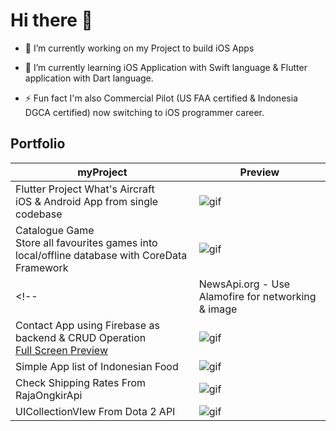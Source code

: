# Hi there 👋


- 🔭 I’m currently working on my Project to build iOS Apps 

- 🌱 I’m currently learning iOS Application with Swift language  & Flutter application with Dart language.

- ⚡ Fun fact I'm also Commercial Pilot (US FAA certified & Indonesia DGCA certified) now switching to iOS programmer career. 

## Portfolio


| myProject        | Preview           | 
| ------------- |---------------|
| Flutter Project What's Aircraft <br> iOS & Android App from single codebase     | ![gif](https://thumbs.gfycat.com/DisfiguredRingedCleanerwrasse-size_restricted.gif) |
| Catalogue Game <br> Store all favourites games  into local/offline database with CoreData Framework     | ![gif](https://thumbs.gfycat.com/GlaringGrandioseAntipodesgreenparakeet-size_restricted.gif) |
<!-- | NewsApi.org - Use Alamofire  for networking & image      |  <img src="https://raw.githubusercontent.com/mhalfaraby/OpsigoNewsApi/main/Screenshot/2.png" width="100" height="200"> <img src="https://raw.githubusercontent.com/mhalfaraby/OpsigoNewsApi/main/Screenshot/3.png" width="100" height="200">  |
| Contact App using Firebase as backend & CRUD Operation <br/>[Full Screen Preview](https://gfycat.com/peacefulcalculatingbaiji)      | ![gif](https://thumbs.gfycat.com/PeacefulCalculatingBaiji-size_restricted.gif) |
| Simple App list of Indonesian Food      | ![gif](https://thumbs.gfycat.com/SnappyWealthyBaiji-size_restricted.gif) |
| Check Shipping Rates From RajaOngkirApi      |![gif](https://thumbs.gfycat.com/ImpoliteTallJaeger-size_restricted.gif)  |
| UICollectionVIew From Dota 2 API      | ![gif](https://thumbs.gfycat.com/FantasticParchedArgali-size_restricted.gif) | -->
